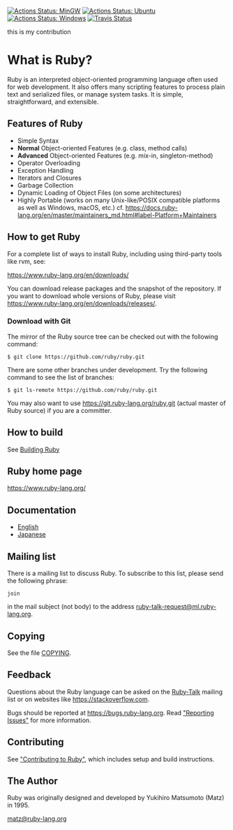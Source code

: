[![Actions Status: MinGW](https://github.com/ruby/ruby/workflows/MinGW/badge.svg)](https://github.com/ruby/ruby/actions?query=workflow%3A"MinGW")
[![Actions Status: Ubuntu](https://github.com/ruby/ruby/workflows/Ubuntu/badge.svg)](https://github.com/ruby/ruby/actions?query=workflow%3A"Ubuntu")
[![Actions Status: Windows](https://github.com/ruby/ruby/workflows/Windows/badge.svg)](https://github.com/ruby/ruby/actions?query=workflow%3A"Windows")
[![Travis Status](https://app.travis-ci.com/ruby/ruby.svg?branch=master)](https://app.travis-ci.com/ruby/ruby)

this is my contribution 
# What is Ruby?

Ruby is an interpreted object-oriented programming language often
used for web development. It also offers many scripting features
to process plain text and serialized files, or manage system tasks.
It is simple, straightforward, and extensible.

## Features of Ruby

* Simple Syntax
* **Normal** Object-oriented Features (e.g. class, method calls)
* **Advanced** Object-oriented Features (e.g. mix-in, singleton-method)
* Operator Overloading
* Exception Handling
* Iterators and Closures
* Garbage Collection
* Dynamic Loading of Object Files (on some architectures)
* Highly Portable (works on many Unix-like/POSIX compatible platforms as
  well as Windows, macOS, etc.) cf.
    https://docs.ruby-lang.org/en/master/maintainers_md.html#label-Platform+Maintainers

## How to get Ruby

For a complete list of ways to install Ruby, including using third-party tools
like rvm, see:

https://www.ruby-lang.org/en/downloads/

You can download release packages and the snapshot of the repository. If you want to
download whole versions of Ruby, please visit https://www.ruby-lang.org/en/downloads/releases/.

### Download with Git

The mirror of the Ruby source tree can be checked out with the following command:

    $ git clone https://github.com/ruby/ruby.git

There are some other branches under development. Try the following command
to see the list of branches:

    $ git ls-remote https://github.com/ruby/ruby.git

You may also want to use https://git.ruby-lang.org/ruby.git (actual master of Ruby source)
if you are a committer.

## How to build

See [Building Ruby](https://docs.ruby-lang.org/en/master/contributing/building_ruby_md.html)

## Ruby home page

https://www.ruby-lang.org/

## Documentation

- [English](https://docs.ruby-lang.org/en/master/index.html)
- [Japanese](https://docs.ruby-lang.org/ja/master/index.html)

## Mailing list

There is a mailing list to discuss Ruby. To subscribe to this list, please
send the following phrase:

    join

in the mail subject (not body) to the address [ruby-talk-request@ml.ruby-lang.org].

[ruby-talk-request@ml.ruby-lang.org]: mailto:ruby-talk-request@ml.ruby-lang.org?subject=join

## Copying

See the file [COPYING](rdoc-ref:COPYING).

## Feedback

Questions about the Ruby language can be asked on the [Ruby-Talk](https://www.ruby-lang.org/en/community/mailing-lists) mailing list
or on websites like https://stackoverflow.com.

Bugs should be reported at https://bugs.ruby-lang.org. Read ["Reporting Issues"](https://docs.ruby-lang.org/en/master/contributing/reporting_issues_md.html) for more information.

## Contributing

See ["Contributing to Ruby"](https://docs.ruby-lang.org/en/master/contributing_md.html), which includes setup and build instructions.

## The Author

Ruby was originally designed and developed by Yukihiro Matsumoto (Matz) in 1995.

<matz@ruby-lang.org>
